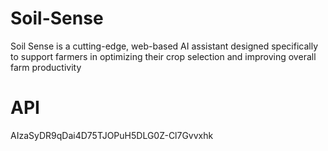 # Soil-Sense
Soil Sense is a cutting-edge, web-based AI assistant designed specifically to support farmers in optimizing their crop selection and improving overall farm productivity
# API
AIzaSyDR9qDai4D75TJOPuH5DLG0Z-Cl7Gvvxhk
